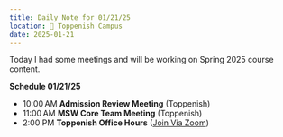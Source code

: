 ```yaml
---
title: Daily Note for 01/21/25
location: 🏫 Toppenish Campus
date: 2025-01-21
---
```

Today I had some meetings and will be working on Spring 2025 course content.

**Schedule 01/21/25**

- 10:00 AM **Admission Review Meeting** (Toppenish)
- 11:00 AM **MSW Core Team Meeting** (Toppenish)
- 2:00 PM **Toppenish Office Hours** ([Join Via Zoom]( https://heritage.zoom.us/my/dr.jacob))

